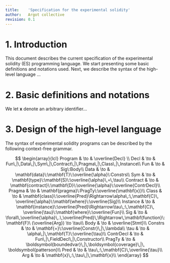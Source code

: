 ```yaml
---
title:    'Specification for the experimental solidity'
author:   Argot collective
revision: 0.1
---
```



# 1. Introduction

This document describes the current specification of the 
experimental solidity (ES) programming language.
We start presenting some basic definitions and notations 
used. Next, we describe the syntax of the high-level 
language ... 

# 2. Basic definitions and notations

We let **x** denote an arbitrary identifier...

# 3. Design of the high-level language

The syntax of experimental solidity programs can be described by the 
following context-free grammar.

$$
  \begin{array}{lcl}
    Program   & \to & \overline{Decl} \\ 
    Decl      & \to & Fun\,|\,Data\,|\,Sym\,|\,Contract\,|\,Pragma\,|\,Class\,|\,Instance\\
    Fun       & \to & Sig\:Body\\
    Data      & \to & \mathbf{data}\:\mathbf{T}\:\overline{\alpha}\:Constrs\\
    Sym       & \to & \mathbf{type}\:\mathbf{S}\:\overline{\alpha}\,=\,\tau\\
    Contract  & \to & \mathbf{contract}\:\mathbf{D}\:\overline{\alpha}\:\overline{ContrDecl}\\
    Pragma    & \to & \mathbf{pragma}\:PragTy\:\overline{\mathbf{x}}\\
    Class     & \to & \mathbf{class}\:\overline{Pred}\Rightarrow\alpha\,:\,\mathbf{C}\,
                      \overline{\alpha}\:\mathbf{where}\:\overline{Sig}\\
    Instance  & \to & \mathbf{instance}\:\overline{Pred}\Rightarrow\tau\,:\,\mathbf{C}\,
                      \overline{\tau}\:\mathbf{where}\:\overline{Fun}\\
    Sig       & \to & \forall\,\overline{\alpha}\,.\,\overline{Pred}\,\Rightarrow\,\mathbf{function}\:\mathbf{F}\
                      (\overline{Arg}) \to \tau\\ 
    Body      & \to & \overline{Stmt}\\
    Constrs   & \to & \mathbf{=}\:\overline{Constr}\,|\,\lambda\\
    \tau      & \to & \alpha\,|\,\mathbf{T}\:\overline{\tau}\\
    ContrDecl & \to & Fun\,|\,FieldDecl\,|\,Constructor\\
    PragTy    & \to & \boldsymbol{boundedvar}\,|\,\boldsymbol{coverage}\,|\,
                      \boldsymbol{patterson}\\
    Pred      & \to & \tau\,:\,\mathbf{C}\,\overline{\tau}\\
    Arg       & \to & \mathbf{x}\,:\,\tau\,|\,\mathbf{x}\\
  \end{array}
$$
